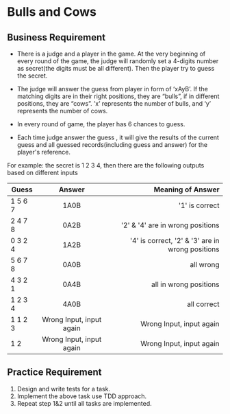 # Bulls and Cows

## Business Requirement

- There is a judge and a player in the game.  At the very beginning of every round of the game, the judge will randomly set a 4-digits number as secret(the digits must be all different). Then the player try to guess the secret. 

- The judge will answer the guess from player in form of ‘xAyB’. If the matching digits are in their right positions, they are “bulls”, if in different positions, they are “cows”. ’x’ represents the number of bulls, and ‘y’ represents the number of cows.

- In every round of game, the player has 6 chances to guess. 

- Each time judge answer the guess , it will give the results of the current guess and all guessed records(including guess and answer) for the player's reference.

For example: the secret is 1 2 3 4, then there are the following outputs based on different inputs
 
| Guess | Answer| Meaning of Answer|
| ------------- |:-------------:| -----:|
|1 5 6 7| 1A0B| '1' is correct |
|2 4 7 8| 0A2B|'2' & '4' are in wrong positions|
|0 3 2 4|1A2B| '4' is correct, '2' & '3' are in wrong positions|
|5 6 7 8|0A0B|all wrong
|4 3 2 1|0A4B|all in wrong positions
|1 2 3 4|4A0B|all correct
|1 1 2 3|Wrong Input, input again | Wrong Input, input again
|1 2|Wrong Input, input again  |Wrong Input, input again

## Practice Requirement
1. Design and write tests for a task.
2. Implement the above task use TDD approach.
3. Repeat step 1&2 until all tasks are implemented.
